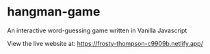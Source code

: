 # hangman-game
An interactive word-guessing game written in Vanilla Javascript 

View the live website at: https://frosty-thompson-c9909b.netlify.app/

